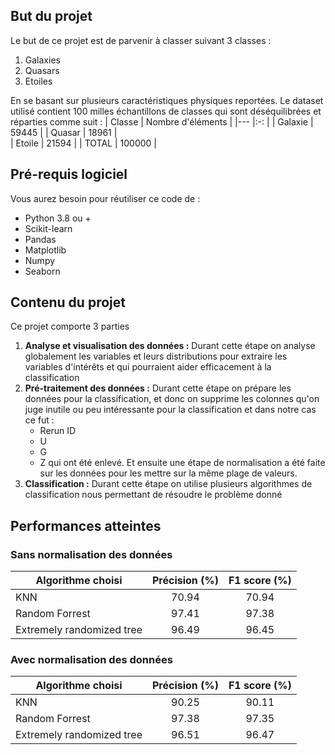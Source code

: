 ## But du projet
Le but de ce projet est de parvenir à classer suivant 3 classes : 
1) Galaxies
2) Quasars
3) Etoiles

En se basant sur plusieurs caractéristiques physiques reportées. Le dataset utilisé contient 100 milles échantillons de classes qui sont déséquilibrées et réparties comme suit : 
|   Classe   |   Nombre d'éléments |
|---    |:-:    |
|  Galaxie     |  59445 | 
|  Quasar  |   18961    |   
|  Etoile   |   21594  | 
|  TOTAL   |   100000  | 
## Pré-requis logiciel 
Vous aurez besoin pour réutiliser ce code de : 
- Python 3.8 ou +
- Scikit-learn
- Pandas
- Matplotlib
- Numpy
- Seaborn
## Contenu du projet
Ce projet comporte 3 parties 
1) **Analyse et visualisation des données :** Durant cette étape on analyse globalement les variables et leurs distributions pour extraire les variables d'intérêts et qui pourraient aider efficacement à la classification
2) **Pré-traitement des données :** Durant cette étape on prépare les données pour la classification, et donc on supprime les colonnes qu'on juge inutile ou peu intéressante pour la classification et dans notre cas ce fut : 
    - Rerun ID
    - U
    - G 
    - Z
qui ont été enlevé. Et ensuite une étape de normalisation a été faite sur les données pour les mettre sur la même plage de valeurs. 
3) **Classification :** Durant cette étape on utilise plusieurs algorithmes de classification nous permettant de résoudre le problème donné
## Performances atteintes 
### Sans normalisation des données
|   Algorithme choisi    |   Précision (%)|  F1 score (%) |
|---    |:-:    |:-:    |
|   KNN     |  70.94  |   70.94   |
|   Random Forrest   |   97.41   |    97.38   |
|   Extremely randomized tree   |   96.49  |  96.45   |
### Avec normalisation des données
|   Algorithme choisi    |   Précision (%)|  F1 score (%) |
|---    |:-:    |:-:    |
|   KNN     |  90.25  |   90.11   |
|   Random Forrest   |   97.38   |    97.35   |
|   Extremely randomized tree   |   96.51  |  96.47   |